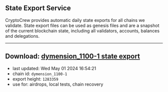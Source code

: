 ## State Export Service
CryptoCrew provides automatic daily state exports for all chains we validate. State export files can be used as genesis files and are a snapshot of the current blockchain state, including all validators, accounts, balances and delegations.

---
**Download: [dymension_1100-1 state export](https://dl-eu2.ccvalidators.com/SERVICE/dymension/dymension_1100-1_export_1283359.json)**
---

- last updated: Wed May 01 2024 16:54:21
- chain id: `dymension_1100-1`
- export height: `1283359`
- use for: airdrops, local tests, chain recovery
